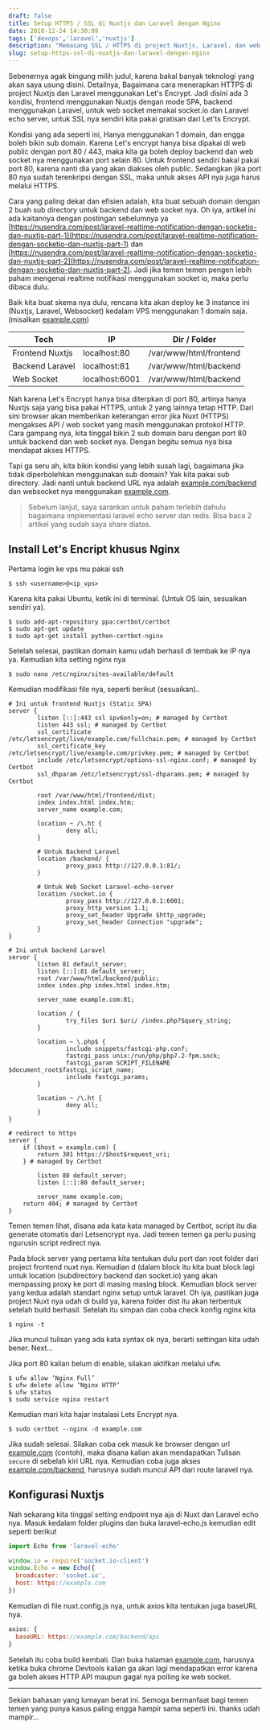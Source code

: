 ```yaml
---
draft: false
title: Setup HTTPS / SSL di Nuxtjs dan Laravel dengan Nginx
date: 2018-12-24 14:30:09
tags: ['devops','laravel','nuxtjs']
description: "Memasang SSL / HTTPS di project Nuxtjs, Laravel, dan web socket Socket.io menggunakan Nginx dan Let's Encrypt."
slug: setup-https-ssl-di-nuxtjs-dan-laravel-dengan-nginx
---
```


Sebenernya agak bingung milih judul, karena bakal banyak teknologi yang akan saya usung disini. Detailnya, Bagaimana cara menerapkan HTTPS di project Nuxtjs dan Laravel menggunakan Let's Encrypt. Jadi disini ada 3 kondisi, frontend menggunakan Nuxtjs dengan mode SPA, backend menggunakan Laravel, untuk web socket memakai socket.io dan Laravel echo server, untuk SSL nya sendiri kita pakai gratisan dari Let'ts Encrypt.

Kondisi yang ada seperti ini, Hanya menggunakan 1 domain, dan engga boleh bikin sub domain. Karena Let's encrypt hanya bisa dipakai di web public dengan port 80 / 443, maka kita ga boleh deploy backend dan web socket nya menggunakan port selain 80. Untuk frontend sendiri bakal pakai port 80, karena nanti dia yang akan diakses oleh public. Sedangkan jika port 80 nya sudah terenkripsi dengan SSL, maka untuk akses API nya juga harus melalui HTTPS.

Cara yang paling dekat dan efisien adalah, kita buat sebuah domain dengan 2 buah sub directory untuk backend dan web socket nya. Oh iya, artikel ini ada kaitannya dengan postingan sebelumnya ya [https://nusendra.com/post/laravel-realtime-notification-dengan-socketio-dan-nuxtjs-part-1](https://nusendra.com/post/laravel-realtime-notification-dengan-socketio-dan-nuxtjs-part-1) dan [https://nusendra.com/post/laravel-realtime-notification-dengan-socketio-dan-nuxtjs-part-2](https://nusendra.com/post/laravel-realtime-notification-dengan-socketio-dan-nuxtjs-part-2). Jadi jika temen temen pengen lebih paham mengenai realtime notifikasi menggunakan socket io, maka perlu dibaca dulu.

Baik kita buat skema nya dulu, rencana kita akan deploy ke 3 instance ini (Nuxtjs, Laravel, Websocket) kedalam VPS menggunakan 1 domain saja. (misalkan [example.com](https://example.com/))

Tech |	IP	| Dir / Folder
--- | --- | ---
Frontend Nuxtjs	| localhost:80	| /var/www/html/frontend
Backend Laravel	| localhost:81	| /var/www/html/backend
Web Socket	| localhost:6001	| /var/www/html/backend

Nah karena Let's Encrypt hanya bisa diterpkan di port 80, artinya hanya Nuxtjs saja yang bisa pakai HTTPS, untuk 2 yang lainnya tetap HTTP. Dari sini browser akan memberikan keterangan error jika Nuxt (HTTPS) mengakses API / web socket yang masih menggunakan protokol HTTP. Cara gampang nya, kita tinggal bikin 2 sub domain baru dengan port 80 untuk backend dan web socket nya. Dengan begitu semua nya bisa mendapat akses HTTPS.

Tapi ga seru ah, kita bikin kondisi yang lebih susah lagi, bagaimana jika tidak diperbolehkan menggunakan sub domain? Yak kita pakai sub directory. Jadi nanti untuk backend URL nya adalah [example.com/backend](https://example.com/backend) dan websocket nya menggunakan [example.com](https://example.com/backend).

> Sebelum lanjut, saya sarankan untuk paham terlebih dahulu bagaimana implementasi laravel echo server dan redis. Bisa baca 2 artikel yang sudah saya share diatas.

## Install Let's Encript khusus Nginx

Pertama login ke vps mu pakai ssh

```
$ ssh <username>@<ip_vps>
```

Karena kita pakai Ubuntu, ketik ini di terminal. (Untuk OS lain, sesuaikan sendiri ya).

```
$ sudo add-apt-repository ppa:certbot/certbot
$ sudo apt-get update
$ sudo apt-get install python-certbot-nginx
```

Setelah selesai, pastikan domain kamu udah berhasil di tembak ke IP nya ya. Kemudian kita setting nginx nya

```
$ sudo nano /etc/nginx/sites-available/default
```

Kemudian modifikasi file nya, seperti berikut (sesuaikan)..

```
# Ini untuk frontend Nuxtjs (Static SPA)
server {
        listen [::]:443 ssl ipv6only=on; # managed by Certbot
        listen 443 ssl; # managed by Certbot
        ssl_certificate /etc/letsencrypt/live/example.com/fullchain.pem; # managed by Certbot
        ssl_certificate_key /etc/letsencrypt/live/example.com/privkey.pem; # managed by Certbot
        include /etc/letsencrypt/options-ssl-nginx.conf; # managed by Certbot
        ssl_dhparam /etc/letsencrypt/ssl-dhparams.pem; # managed by Certbot

        root /var/www/html/frontend/dist;
        index index.html index.htm;
        server_name example.com;

        location ~ /\.ht {
                deny all;
        }

        # Untuk Backend Laravel
        location /backend/ {
                proxy_pass http://127.0.0.1:81/;
        }

        # Untuk Web Socket Laravel-echo-server
        location /socket.io {
                proxy_pass http://127.0.0.1:6001;
                proxy_http_version 1.1;
                proxy_set_header Upgrade $http_upgrade;
                proxy_set_header Connection "upgrade";
        }
}

# Ini untuk backend Laravel
server {
        listen 81 default_server;
        listen [::]:81 default_server;
        root /var/www/html/backend/public;
        index index.php index.html index.htm;

        server_name example.com:81;

        location / {
                try_files $uri $uri/ /index.php?$query_string;
        }

        location ~ \.php$ {
                include snippets/fastcgi-php.conf;
                fastcgi_pass unix:/run/php/php7.2-fpm.sock;
                fastcgi_param SCRIPT_FILENAME $document_root$fastcgi_script_name;
                include fastcgi_params;
        }

        location ~ /\.ht {
                deny all;
        }
}

# redirect to https
server {
    if ($host = example.com) {
        return 301 https://$host$request_uri;
    } # managed by Certbot

        listen 80 default_server;
        listen [::]:80 default_server;

        server_name example.com;
    return 404; # managed by Certbot
}
```

Temen temen lihat, disana ada kata kata managed by Certbot, script itu dia generate otomatis dari Letsencrypt nya. Jadi temen temen ga perlu pusing ngurusin script redirect nya.

Pada block server yang pertama kita tentukan dulu port dan root folder dari project frontend nuxt nya. Kemudian d (dalam block itu kita buat block lagi untuk location (subdirectory backend dan socket.io) yang akan mempassing proxy ke port di masing masing block. Kemudian block server yang kedua adalah standart nginx setup untuk laravel. Oh iya, pastikan juga project Nuxt nya udah di build ya, karena folder dist itu akan terbentuk setelah build berhasil. Setelah itu simpan dan coba check konfig nginx kita

```
$ nginx -t
```

Jika muncul tulisan yang ada kata syntax ok nya, berarti settingan kita udah bener. Next...

Jika port 80 kalian belum di enable, silakan aktifkan melalui ufw.

```
$ ufw allow ‘Nginx Full’
$ ufw delete allow ‘Nginx HTTP’
$ ufw status
$ sudo service nginx restart
```

Kemudian mari kita hajar instalasi Lets Encrypt nya.

```
$ sudo certbot --nginx -d example.com
```

Jika sudah selesai. Silakan coba cek masuk ke browser dengan url [example.com](https://example.com/) (contoh), maka disana kalian akan mendapatkan Tulisan `secure` di sebelah kiri URL nya. Kemudian coba juga akses [example.com/backend](https://example.com/), harusnya sudah muncul API dari route laravel nya.

## Konfigurasi Nuxtjs

Nah sekarang kita tinggal setting endpoint nya aja di Nuxt dan Laravel echo nya. Masuk kedalam folder plugins dan buka laravel-echo.js kemudian edit seperti berikut

```javascript
import Echo from 'laravel-echo'

window.io = require('socket.io-client')
window.Echo = new Echo({
  broadcaster: 'socket.io',
  host: https://example.com
})
```

Kemudian di file nuxt.config.js nya, untuk axios kita tentukan juga baseURL nya.

```javascript
axios: {
  baseURL: https://example.com/backend/api
}
```

Setelah itu coba build kembali. Dan buka halaman [example.com](https://example.com/), harusnya ketika buka chrome Devtools kalian ga akan lagi mendapatkan error karena ga boleh akses HTTP API maupun gagal nya polling ke web socket.

<hr/>

Sekian bahasan yang lumayan berat ini. Semoga bermanfaat bagi temen temen yang punya kasus paling engga hampir sama seperti ini. thanks udah mampir...
